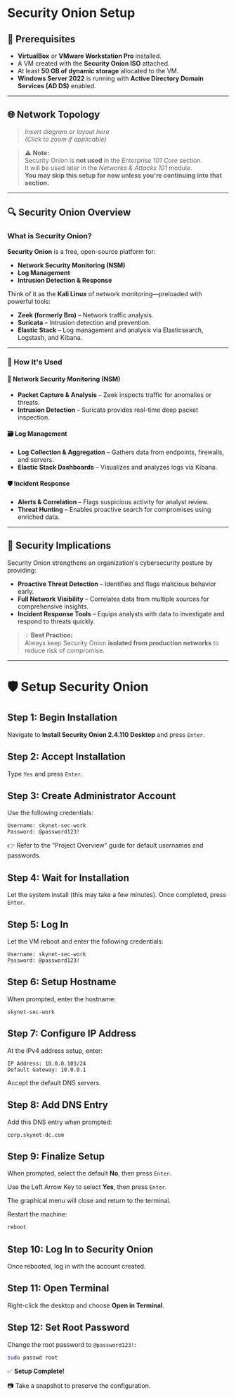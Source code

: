 # Security Onion Setup

## 📝 Prerequisites

- **VirtualBox** or **VMware Workstation Pro** installed.
- A VM created with the **Security Onion ISO** attached.
- At least **50 GB of dynamic storage** allocated to the VM.
- **Windows Server 2022** is running with **Active Directory Domain Services (AD DS)** enabled.

---

## 🌐 Network Topology

> _Insert diagram or layout here_  
> *(Click to zoom if applicable)*

> ⚠️ **Note:**  
> Security Onion is **not used** in the *Enterprise 101 Core* section.  
> It will be used later in the *Networks & Attacks 101* module.  
> **You may skip this setup for now unless you're continuing into that section.**

---

## 🔍 Security Onion Overview

### What is Security Onion?

**Security Onion** is a free, open-source platform for:
- **Network Security Monitoring (NSM)**
- **Log Management**
- **Intrusion Detection & Response**

Think of it as the **Kali Linux** of network monitoring—preloaded with powerful tools:

- **Zeek (formerly Bro)** – Network traffic analysis.
- **Suricata** – Intrusion detection and prevention.
- **Elastic Stack** – Log management and analysis via Elasticsearch, Logstash, and Kibana.

---

### 🔧 How It's Used

#### 📡 Network Security Monitoring (NSM)
- **Packet Capture & Analysis** – Zeek inspects traffic for anomalies or threats.
- **Intrusion Detection** – Suricata provides real-time deep packet inspection.

#### 🗃️ Log Management
- **Log Collection & Aggregation** – Gathers data from endpoints, firewalls, and servers.
- **Elastic Stack Dashboards** – Visualizes and analyzes logs via Kibana.

#### 🛡️ Incident Response
- **Alerts & Correlation** – Flags suspicious activity for analyst review.
- **Threat Hunting** – Enables proactive search for compromises using enriched data.

---

## 🔐 Security Implications

Security Onion strengthens an organization's cybersecurity posture by providing:

- **Proactive Threat Detection** – Identifies and flags malicious behavior early.
- **Full Network Visibility** – Correlates data from multiple sources for comprehensive insights.
- **Incident Response Tools** – Equips analysts with data to investigate and respond to threats quickly.

> 💡 **Best Practice:**  
> Always keep Security Onion **isolated from production networks** to reduce risk of compromise.

---

# 🛡️ Setup Security Onion

## Step 1: Begin Installation

Navigate to **Install Security Onion 2.4.110 Desktop** and press `Enter`.

## Step 2: Accept Installation

Type `Yes` and press `Enter`.

## Step 3: Create Administrator Account

Use the following credentials:

```
Username: skynet-sec-work
Password: @password123!
```

👉 Refer to the “Project Overview” guide for default usernames and passwords.

## Step 4: Wait for Installation

Let the system install (this may take a few minutes). Once completed, press `Enter`.

## Step 5: Log In

Let the VM reboot and enter the following credentials:

```
Username: skynet-sec-work
Password: @password123!
```

## Step 6: Setup Hostname

When prompted, enter the hostname:

```
skynet-sec-work
```

## Step 7: Configure IP Address

At the IPv4 address setup, enter:

```
IP Address: 10.0.0.103/24
Default Gateway: 10.0.0.1
```

Accept the default DNS servers.

## Step 8: Add DNS Entry

Add this DNS entry when prompted:

```
corp.skynet-dc.com
```

## Step 9: Finalize Setup

When prompted, select the default **No**, then press `Enter`.

Use the Left Arrow Key to select **Yes**, then press `Enter`.

The graphical menu will close and return to the terminal.

Restart the machine:

```bash
reboot
```

## Step 10: Log In to Security Onion

Once rebooted, log in with the account created.

## Step 11: Open Terminal

Right-click the desktop and choose **Open in Terminal**.

## Step 12: Set Root Password

Change the root password to `@password123!`:

```bash
sudo passwd root
```

✅ **Setup Complete!**

📷 Take a snapshot to preserve the configuration.